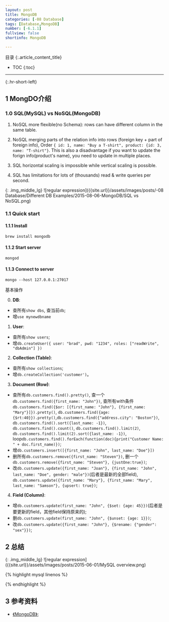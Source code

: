 ```yaml
---
layout: post
title: MongoDB
categories: [-08 Database]
tags: [Database,MongoDB]
number: [-6.1.1]
fullview: false
shortinfo: MongoDB

---
```

目录
{:.article_content_title}


* TOC
{:toc}

---
{:.hr-short-left}

## 1 MongDO介绍 ##

### 1.0 SQL(MySQL) vs NoSQL(MongoDB)

1. NoSQL more flexible(no Schema): rows can have different column in the same table.

2. NoSQL merging parts of the relation info into rows (foreign key + part of foreign info), Order `{ id: 1, name: "Buy a T-shirt", product: {id: 3, name: "T-shirt"}`. This is also a disadvantage if you want to update the forign info(product's name), you need to update in multiple places.

3. SQL horizontal scaling is impossible while vertical scaling is possible.

4. SQL has limitations for lots of (thousands) read & write queries per second.

{: .img_middle_lg}
![regular expression]({{site.url}}/assets/images/posts/-08 Database/Different DB Examples/2015-08-06-MongoDB/SQL vs NoSQL.png)

### 1.1 Quick start

#### 1.1.1 Install

`brew install mongodb`

#### 1.1.2 Start server

`mongod`

#### 1.1.3 Connect to server

`mongo --host 127.0.0.1:27017`

基本操作

0. **DB**:
  * 查所有`show dbs`, 查当前`db`;
  * 增`use mynewdbname`

1. **User**: 
  * 查所有`show users`; 
  * 增```db.createUser({
  user: "brad",
  pwd: "1234",
  roles: ["readWrite", "dbAdmin"]
})```

2. **Collection (Table)**:
  * 查所有`show collections`;
  * 增`db.createCollection('customer')`。

3. **Document (Row)**:
  * 查所有`db.customers.find().pretty()`, 查一个`db.customers.find({first_name: "John"})`, 查所有with条件`db.customers.find({$or: [{first_name: "John"}, {first_name: "Mary"}]}).pretty()`, `db.customers.find({age: {$rt:40}}).pretty()`,`db.customers.find({"address.city": "Boston"})`, `db.customers.find().sort({last_name: -1})`, `db.customers.find().count()`, `db.customers.find().limit(2)`, `db.customers.find().limit(2).sort({last_name: -1})`, loop`db.customers.find().forEach(function(doc){print("Customer Name: " + doc.first_name)})`;
  * 增`db.customers.insert([{first_name: "John", last_name: "Doe"}])`
  * 删所有`db.customers.remove({first_name: "Steven"})`, 删一个`db.customers.remove({first_name: "Steven"}, {justOne:true})`;
  * 改`db.customers.update({first_name: "Joan"}, {first_name: "John", last_name: "Doe", gender: "male"})`(后者是最新的全部field), `db.customers.update({first_name: "Mary"}, {first_name: "Mary", last_name: "Samson"}, {upsert: true})`;

4. **Field (Column)**:
  * 增`db.customers.update(first_name: "John", {$set: {age: 45}})`(后者是要更新的field，其他field保持原来的);
  * 删`db.customers.update(first_name: "John", {$unset: {age: 1}})`;
  * 改`db.customers.update({first_name: "John"}, {$rename: {"gender": "sex"}})`;


## 2 总结

{: .img_middle_lg}
![regular expression]({{site.url}}/assets/images/posts/2015-06-01/MySQL overview.png)

{% highlight mysql linenos %}

{% endhighlight %}



## 3 参考资料 ##
- [《MongoDB》](https://www.mongodb.com/cn);






